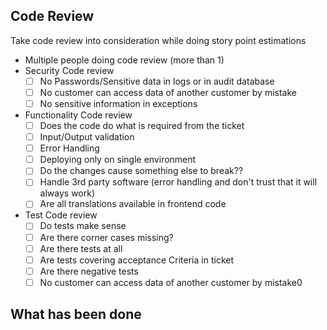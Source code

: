 ## Code Review

Take code review into consideration while doing story point estimations

* Multiple people doing code review (more than 1)
* Security Code review
  - [ ] No Passwords/Sensitive data in logs or in audit database
  - [ ] No customer can access data of another customer by mistake
  - [ ] No sensitive information in exceptions
* Functionality Code review
  - [ ] Does the code do what is required from the ticket
  - [ ] Input/Output validation
  - [ ] Error Handling
  - [ ] Deploying only on single environment
  - [ ] Do the changes cause something else to break??
  - [ ] Handle 3rd party software (error handling and don't trust that it will always work)
  - [ ] Are all translations available in frontend code
* Test Code review
  - [ ] Do tests make sense
  - [ ] Are there corner cases missing?
  - [ ]  Are there tests at all
  - [ ] Are tests covering acceptance Criteria in ticket
  - [ ]  Are there negative tests
  - [ ]  No customer can access data of another customer by mistake0

## What has been done